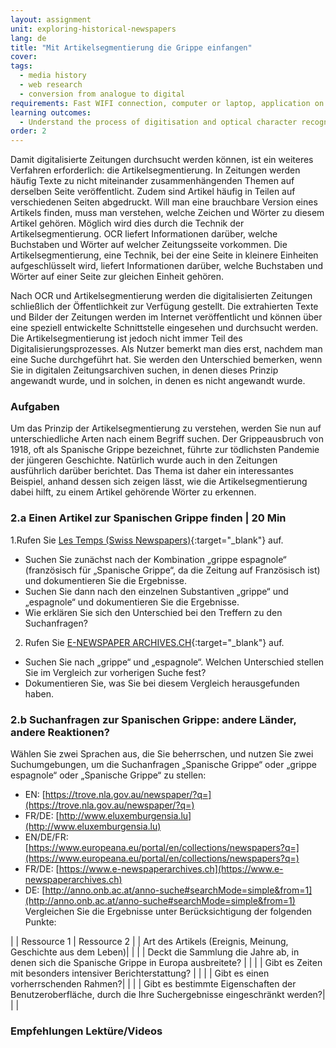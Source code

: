 ```yaml
---
layout: assignment
unit: exploring-historical-newspapers
lang: de
title: "Mit Artikelsegmentierung die Grippe einfangen"
cover:
tags:
  - media history
  - web research
  - conversion from analogue to digital
requirements: Fast WIFI connection, computer or laptop, application on laptop or computer to view video,
learning outcomes:
  - Understand the process of digitisation and optical character recognition 
order: 2
---
```

Damit digitalisierte Zeitungen durchsucht werden können, ist ein weiteres Verfahren erforderlich: die Artikelsegmentierung. In Zeitungen werden häufig Texte zu nicht miteinander zusammenhängenden Themen auf derselben Seite veröffentlicht. Zudem sind Artikel häufig in Teilen auf verschiedenen Seiten abgedruckt.  Will man eine brauchbare Version eines Artikels finden, muss man verstehen, welche Zeichen und Wörter zu diesem Artikel gehören. Möglich wird dies durch die Technik der Artikelsegmentierung. OCR liefert Informationen darüber, welche Buchstaben und Wörter auf welcher Zeitungsseite vorkommen. Die Artikelsegmentierung, eine Technik, bei der eine Seite in kleinere Einheiten aufgeschlüsselt wird, liefert Informationen darüber, welche Buchstaben und Wörter auf einer Seite zur gleichen Einheit gehören.

Nach OCR und Artikelsegmentierung werden die digitalisierten Zeitungen schließlich der Öffentlichkeit zur Verfügung gestellt. Die extrahierten Texte und Bilder der Zeitungen werden im Internet veröffentlicht und können über eine speziell entwickelte Schnittstelle eingesehen und durchsucht werden. Die Artikelsegmentierung ist jedoch nicht immer Teil des Digitalisierungsprozesses. Als Nutzer bemerkt man dies erst, nachdem man eine Suche durchgeführt hat.  Sie werden den Unterschied bemerken, wenn Sie in digitalen Zeitungsarchiven suchen, in denen dieses Prinzip angewandt wurde, und in solchen, in denen es nicht angewandt wurde.
  

<!-- more -->

<!-- briefing-student -->

### Aufgaben
<!-- section-contents -->
Um das Prinzip der Artikelsegmentierung zu verstehen, werden Sie nun auf unterschiedliche Arten nach einem Begriff suchen. Der Grippeausbruch von 1918, oft als Spanische Grippe bezeichnet, führte zur tödlichsten Pandemie der jüngeren Geschichte. Natürlich wurde auch in den Zeitungen ausführlich darüber berichtet. Das Thema ist daher ein interessantes Beispiel, anhand dessen sich zeigen lässt, wie die Artikelsegmentierung dabei hilft, zu einem Artikel gehörende Wörter zu erkennen.
<!-- section -->

### 2.a Einen Artikel zur Spanischen Grippe finden | 20 Min
<!-- section-contents -->

1.Rufen Sie [Les Temps (Swiss Newspapers)](https://www.letempsarchives.ch/){:target="_blank"} auf.

- Suchen Sie zunächst nach der Kombination „grippe espagnole“ (französisch für „Spanische Grippe“, da die Zeitung auf Französisch ist) und dokumentieren Sie die Ergebnisse.
- Suchen Sie dann nach den einzelnen Substantiven „grippe“ und „espagnole“ und dokumentieren Sie die Ergebnisse.
- Wie erklären Sie sich den Unterschied bei den Treffern zu den Suchanfragen?


2. Rufen Sie [E-NEWSPAPER ARCHIVES.CH](https://www.e-newspaperarchives.ch){:target="_blank"} auf.
- Suchen Sie nach „grippe“ und „espagnole“. Welchen Unterschied stellen Sie im Vergleich zur vorherigen Suche fest?
- Dokumentieren Sie, was Sie bei diesem Vergleich herausgefunden haben. 


<!-- section -->

### 2.b Suchanfragen zur Spanischen Grippe: andere Länder, andere Reaktionen? 
<!-- section-contents -->

Wählen Sie zwei Sprachen aus, die Sie beherrschen, und nutzen Sie zwei Suchumgebungen, um die Suchanfragen „Spanische Grippe“ oder „grippe espagnole“ oder „Spanische Grippe“ zu stellen:
- EN: [https://trove.nla.gov.au/newspaper/?q=](https://trove.nla.gov.au/newspaper/?q=) 
- FR/DE: [http://www.eluxemburgensia.lu](http://www.eluxemburgensia.lu) 
- EN/DE/FR: [https://www.europeana.eu/portal/en/collections/newspapers?q=](https://www.europeana.eu/portal/en/collections/newspapers?q=) 
- FR/DE: [https://www.e-newspaperarchives.ch](https://www.e-newspaperarchives.ch)  
- DE: [http://anno.onb.ac.at/anno-suche#searchMode=simple&from=1](http://anno.onb.ac.at/anno-suche#searchMode=simple&from=1)
Vergleichen Sie die Ergebnisse unter Berücksichtigung der folgenden Punkte:

| | Ressource 1 | Ressource 2 |
| Art des Artikels (Ereignis, Meinung, Geschichte aus dem Leben)| | |
| Deckt die Sammlung die Jahre ab, in denen sich die Spanische Grippe in Europa ausbreitete? |  |  |
| Gibt es Zeiten mit besonders intensiver Berichterstattung? |  |  | 
| Gibt es einen vorherrschenden Rahmen?|  |  |
| Gibt es bestimmte Eigenschaften der Benutzeroberfläche, durch die Ihre Suchergebnisse eingeschränkt werden?| |  |

<!-- section -->


### Empfehlungen Lektüre/Videos
<!-- section-contents -->

<!-- briefing-teacher --> 







